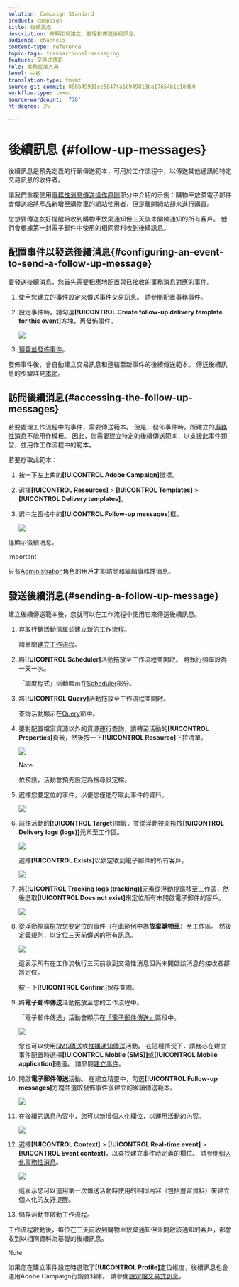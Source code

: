 ```yaml
---
solution: Campaign Standard
product: campaign
title: 後續訊息
description: 瞭解如何建立、管理和傳送後續訊息。
audience: channels
content-type: reference
topic-tags: transactional-messaging
feature: 交易式傳訊
role: 業務從業人員
level: 中級
translation-type: tm+mt
source-git-commit: 088b49931ee5047fa6b949813ba17654b1e10d60
workflow-type: tm+mt
source-wordcount: '778'
ht-degree: 3%

---
```



# 後續訊息 {#follow-up-messages}

後續訊息是預先定義的行銷傳送範本，可用於工作流程中，以傳送其他通訊給特定交易訊息的收件者。

讓我們重複使用[事務性消息傳送操作原則](../../channels/using/getting-started-with-transactional-msg.md#transactional-messaging-operating-principle)部分中介紹的示例：購物車放棄電子郵件會傳送給將產品新增至購物車的網站使用者，但是離開網站卻未進行購買。

您想要傳送友好提醒給收到購物車放棄通知但三天後未開啟通知的所有客戶。 他們會根據第一封電子郵件中使用的相同資料收到後續訊息。

## 配置事件以發送後續消息{#configuring-an-event-to-send-a-follow-up-message}

要發送後續消息，您首先需要相應地配置與已接收的事務消息對應的事件。

1. 使用您建立的事件設定來傳送事件交易訊息。 請參閱[配置事務事件](../../channels/using/configuring-transactional-event.md)。
1. 設定事件時，請勾選&#x200B;**[!UICONTROL Create follow-up delivery template for this event]**&#x200B;方塊，再發佈事件。

   ![](assets/message-center_follow-up-checkbox.png)

1. [預覽並發佈事件](../../channels/using/publishing-transactional-event.md#previewing-and-publishing-the-event)。

發佈事件後，會自動建立交易訊息和連結至新事件的後續傳送範本。 傳送後續訊息的步驟詳見[本節](#sending-a-follow-up-message)。

## 訪問後續消息{#accessing-the-follow-up-messages}

若要處理工作流程中的事件，需要傳送範本。 但是，發佈事件時，所建立的[事務性消息](../../channels/using/editing-transactional-message.md)不能用作模板。 因此，您需要建立特定的後續傳送範本，以支援此事件類型，並用作工作流程中的範本。

若要存取此範本：

1. 按一下左上角的&#x200B;**[!UICONTROL Adobe Campaign]**&#x200B;徽標。
1. 選擇&#x200B;**[!UICONTROL Resources]** > **[!UICONTROL Templates]** > **[!UICONTROL Delivery templates]**。
1. 選中左窗格中的&#x200B;**[!UICONTROL Follow-up messages]**&#x200B;框。

   ![](assets/message-center_follow-up-search.png)

僅顯示後續消息。

>[!IMPORTANT]
>
>只有[Administration](../../administration/using/users-management.md#functional-administrators)角色的用戶才能訪問和編輯事務性消息。

## 發送後續消息{#sending-a-follow-up-message}

建立後續傳送範本後，您就可以在工作流程中使用它來傳送後續訊息。

<!--You need to set up a workflow targeting the event corresponding to the transactional message that was already received.-->

1. 存取行銷活動清單並建立新的工作流程。

   請參閱[建立工作流程](../../automating/using/building-a-workflow.md#creating-a-workflow)。

1. 將&#x200B;**[!UICONTROL Scheduler]**&#x200B;活動拖放至工作流程並開啟。 將執行頻率設為一天一次。

   「調度程式」活動顯示在[Scheduler](../../automating/using/scheduler.md)部分。

1. 將&#x200B;**[!UICONTROL Query]**&#x200B;活動拖放至工作流程並開啟。

   查詢活動顯示在[Query](../../automating/using/query.md)節中。

1. 要對配置檔案資源以外的資源運行查詢，請轉至活動的&#x200B;**[!UICONTROL Properties]**&#x200B;頁籤，然後按一下&#x200B;**[!UICONTROL Resource]**&#x200B;下拉清單。

   ![](assets/message-center_follow-up-query-properties.png)

   >[!NOTE]
   >
   >依預設，活動會預先設定為搜尋設定檔。

1. 選擇您要定位的事件，以便您僅能存取此事件的資料。

   ![](assets/message-center_follow-up-query-resource.png)

1. 前往活動的&#x200B;**[!UICONTROL Target]**&#x200B;標籤，並從浮動視窗拖放&#x200B;**[!UICONTROL Delivery logs (logs)]**&#x200B;元素至工作區。

   ![](assets/message-center_follow-up-delivery-logs.png)

   選擇&#x200B;**[!UICONTROL Exists]**&#x200B;以鎖定收到電子郵件的所有客戶。

   ![](assets/message-center_follow-up-delivery-logs-exists.png)

1. 將&#x200B;**[!UICONTROL Tracking logs (tracking)]**&#x200B;元素從浮動視窗移至工作區，然後選取&#x200B;**[!UICONTROL Does not exist]**&#x200B;來定位所有未開啟電子郵件的客戶。

   ![](assets/message-center_follow-up-delivery-and-tracking-logs.png)

1. 從浮動視窗拖放您要定位的事件（在此範例中為&#x200B;**放棄購物車**）至工作區。 然後定義規則，以定位三天前傳送的所有訊息。

   ![](assets/message-center_follow-up-created.png)

   這表示所有在工作流執行三天前收到交易性消息但尚未開啟該消息的接收者都將定位。

   按一下&#x200B;**[!UICONTROL Confirm]**&#x200B;保存查詢。

1. 將&#x200B;**電子郵件傳送**&#x200B;活動拖放至您的工作流程中。

   「電子郵件傳送」活動會顯示在[「電子郵件傳送」](../../automating/using/email-delivery.md)區段中。

   ![](assets/message-center_follow-up-workflow.png)

   您也可以使用[SMS傳送](../../automating/using/sms-delivery.md)或[推播通知傳送](../../automating/using/push-notification-delivery.md)活動。 在這種情況下，請務必在建立事件配置時選擇&#x200B;**[!UICONTROL Mobile (SMS)]**&#x200B;或&#x200B;**[!UICONTROL Mobile application]**&#x200B;通道。 請參閱[建立事件](../../channels/using/configuring-transactional-event.md#creating-an-event)。

1. 開啟&#x200B;**電子郵件傳送**&#x200B;活動。 在建立精靈中，勾選&#x200B;**[!UICONTROL Follow-up messages]**&#x200B;方塊並選取發佈事件後建立的後續傳送範本。

   ![](assets/message-center_follow-up-template.png)

1. 在後續的訊息內容中，您可以新增個人化欄位，以運用活動的內容。

   ![](assets/message-center_follow-up-content.png)

1. 選擇&#x200B;**[!UICONTROL Context]** > **[!UICONTROL Real-time event]** > **[!UICONTROL Event context]**，以查找建立事件時定義的欄位。 請參閱[個人化事務性消息](../../channels/using/editing-transactional-message.md#personalizing-a-transactional-message)。

   ![](assets/message-center_follow-up-personalization.png)

   這表示您可以運用第一次傳送活動時使用的相同內容（包括豐富資料）來建立個人化的友好提醒。

1. 儲存活動並啟動工作流程。

工作流程啟動後，每位在三天前收到購物車放棄通知但未開啟該通知的客戶，都會收到以相同資料為基礎的後續訊息。

>[!NOTE]
>
>如果您在建立事件設定時選取了&#x200B;**[!UICONTROL Profile]**&#x200B;定位維度，後續訊息也會運用Adobe Campaign行銷資料庫。 請參閱[設定檔交易式訊息](../../channels/using/editing-transactional-message.md#profile-transactional-message-specificities)。
